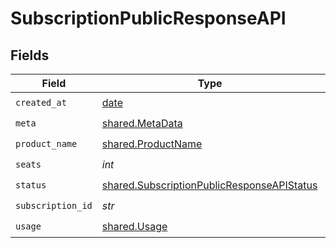 # SubscriptionPublicResponseAPI


## Fields

| Field                                                                                                    | Type                                                                                                     | Required                                                                                                 | Description                                                                                              |
| -------------------------------------------------------------------------------------------------------- | -------------------------------------------------------------------------------------------------------- | -------------------------------------------------------------------------------------------------------- | -------------------------------------------------------------------------------------------------------- |
| `created_at`                                                                                             | [date](https://docs.python.org/3/library/datetime.html#date-objects)                                     | :heavy_check_mark:                                                                                       | N/A                                                                                                      |
| `meta`                                                                                                   | [shared.MetaData](../../models/shared/metadata.md)                                                       | :heavy_check_mark:                                                                                       | N/A                                                                                                      |
| `product_name`                                                                                           | [shared.ProductName](../../models/shared/productname.md)                                                 | :heavy_check_mark:                                                                                       | N/A                                                                                                      |
| `seats`                                                                                                  | *int*                                                                                                    | :heavy_check_mark:                                                                                       | N/A                                                                                                      |
| `status`                                                                                                 | [shared.SubscriptionPublicResponseAPIStatus](../../models/shared/subscriptionpublicresponseapistatus.md) | :heavy_check_mark:                                                                                       | N/A                                                                                                      |
| `subscription_id`                                                                                        | *str*                                                                                                    | :heavy_check_mark:                                                                                       | N/A                                                                                                      |
| `usage`                                                                                                  | [shared.Usage](../../models/shared/usage.md)                                                             | :heavy_check_mark:                                                                                       | N/A                                                                                                      |